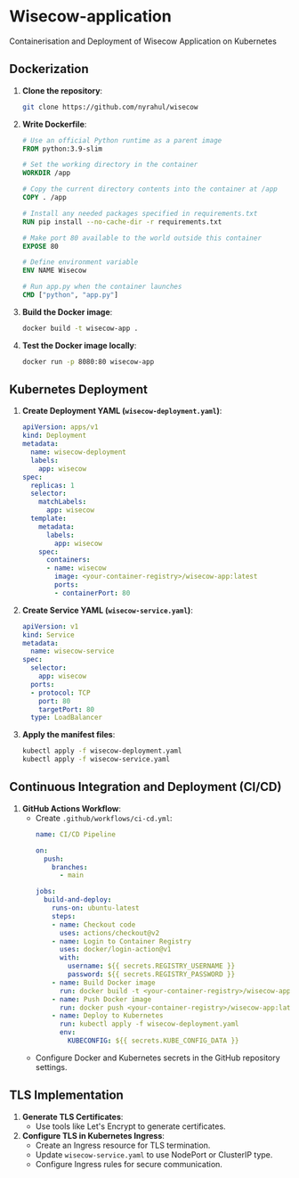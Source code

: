 # Wisecow-application
Containerisation and Deployment of Wisecow Application on Kubernetes 
## Dockerization

1. **Clone the repository**: 
    ```bash
    git clone https://github.com/nyrahul/wisecow
    ```
2. **Write Dockerfile**:
    ```Dockerfile
    # Use an official Python runtime as a parent image
    FROM python:3.9-slim

    # Set the working directory in the container
    WORKDIR /app

    # Copy the current directory contents into the container at /app
    COPY . /app

    # Install any needed packages specified in requirements.txt
    RUN pip install --no-cache-dir -r requirements.txt

    # Make port 80 available to the world outside this container
    EXPOSE 80

    # Define environment variable
    ENV NAME Wisecow

    # Run app.py when the container launches
    CMD ["python", "app.py"]
    ```
3. **Build the Docker image**:
    ```bash
    docker build -t wisecow-app .
    ```
4. **Test the Docker image locally**:
    ```bash
    docker run -p 8080:80 wisecow-app
    ```

## Kubernetes Deployment

1. **Create Deployment YAML (`wisecow-deployment.yaml`)**:
    ```yaml
    apiVersion: apps/v1
    kind: Deployment
    metadata:
      name: wisecow-deployment
      labels:
        app: wisecow
    spec:
      replicas: 1
      selector:
        matchLabels:
          app: wisecow
      template:
        metadata:
          labels:
            app: wisecow
        spec:
          containers:
          - name: wisecow
            image: <your-container-registry>/wisecow-app:latest
            ports:
            - containerPort: 80
    ```
2. **Create Service YAML (`wisecow-service.yaml`)**:
    ```yaml
    apiVersion: v1
    kind: Service
    metadata:
      name: wisecow-service
    spec:
      selector:
        app: wisecow
      ports:
      - protocol: TCP
        port: 80
        targetPort: 80
      type: LoadBalancer
    ```
3. **Apply the manifest files**:
    ```bash
    kubectl apply -f wisecow-deployment.yaml
    kubectl apply -f wisecow-service.yaml
    ```

## Continuous Integration and Deployment (CI/CD)

1. **GitHub Actions Workflow**:
   - Create `.github/workflows/ci-cd.yml`:
     ```yaml
     name: CI/CD Pipeline

     on:
       push:
         branches:
           - main

     jobs:
       build-and-deploy:
         runs-on: ubuntu-latest
         steps:
         - name: Checkout code
           uses: actions/checkout@v2
         - name: Login to Container Registry
           uses: docker/login-action@v1
           with:
             username: ${{ secrets.REGISTRY_USERNAME }}
             password: ${{ secrets.REGISTRY_PASSWORD }}
         - name: Build Docker image
           run: docker build -t <your-container-registry>/wisecow-app:latest .
         - name: Push Docker image
           run: docker push <your-container-registry>/wisecow-app:latest
         - name: Deploy to Kubernetes
           run: kubectl apply -f wisecow-deployment.yaml
           env:
             KUBECONFIG: ${{ secrets.KUBE_CONFIG_DATA }}
     ```
   - Configure Docker and Kubernetes secrets in the GitHub repository settings.

## TLS Implementation

1. **Generate TLS Certificates**:
   - Use tools like Let's Encrypt to generate certificates.
2. **Configure TLS in Kubernetes Ingress**:
   - Create an Ingress resource for TLS termination.
   - Update `wisecow-service.yaml` to use NodePort or ClusterIP type.
   - Configure Ingress rules for secure communication.
